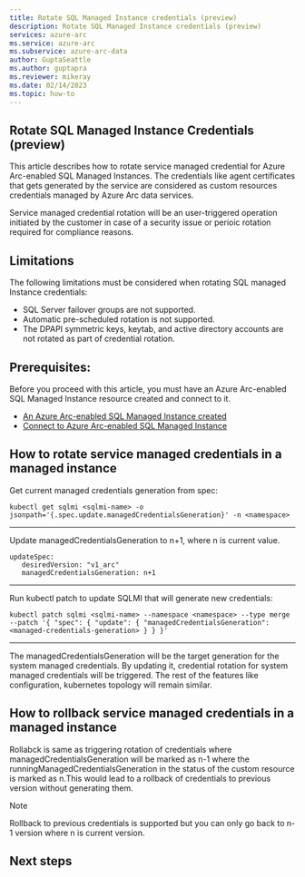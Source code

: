 ```yaml
---
title: Rotate SQL Managed Instance credentials (preview)
description: Rotate SQL Managed Instance credentials (preview)
services: azure-arc
ms.service: azure-arc
ms.subservice: azure-arc-data
author: GuptaSeattle
ms.author: guptapra
ms.reviewer: mikeray
ms.date: 02/14/2023
ms.topic: how-to
---
```


## Rotate SQL Managed Instance Credentials (preview)

This article describes how to rotate service managed credential for Azure Arc-enabled SQL Managed Instances. The credentials like agent certificates that gets generated by the service are considered as custom resources credentials managed by Azure Arc data services.

Service managed credential rotation will be an user-triggered operation initiated by the customer in case of a security issue or perioic rotation required for compliance reasons.

## Limitations

The following limitations must be considered when rotating SQL managed Instance credentials:

- SQL Server failover groups are not supported.
- Automatic pre-scheduled rotation is not supported.
- The DPAPI symmetric keys, keytab, and active directory accounts are not rotated as part of credential rotation.

## Prerequisites: 
Before you proceed with this article, you must have an Azure Arc-enabled SQL Managed Instance resource created and connect to it.

- [An Azure Arc-enabled SQL Managed Instance created](./create-sql-managed-instance.md)
- [Connect to Azure Arc-enabled SQL Managed Instance](./connect-managed-instance.md)

## How to rotate service managed credentials in a managed instance

Get current managed credentials generation from spec:

```console
kubectl get sqlmi <sqlmi-name> -o jsonpath='{.spec.update.managedCredentialsGeneration}' -n <namespace>
```
---

Update managedCredentialsGeneration to n+1, where n is current value. 

```console
updateSpec:
   desiredVersion: "v1_arc"
   managedCredentialsGeneration: n+1
```   
--- 

Run kubectl patch to update SQLMI that will generate new credentials:

```console
kubectl patch sqlmi <sqlmi-name> --namespace <namespace> --type merge --patch '{ "spec": { "update": { "managedCredentialsGeneration": <managed-credentials-generation> } } }'
```
---

The managedCredentialsGeneration will be the target generation for the system managed credentials. By updating it, credential rotation for system managed credentials will be triggered. The rest of the features like configuration, kubernetes topology will remain similar.


## How to rollback service managed credentials in a managed instance

Rollabck is same as triggering rotation of credentials where managedCredentialsGeneration will be marked as n-1 where the runningManagedCredentialsGeneration in the status of the custom resource is marked as n.This would lead to a rollback of credentials to previous version without generating them.

> [!NOTE]
> Rollback to previous credentials is supported but you can only go back to n-1 version where n is current version. 


## Next steps